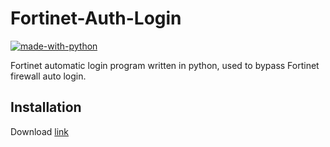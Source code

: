 # Fortinet-Auth-Login

[![made-with-python](https://img.shields.io/badge/Made%20with-Python-1f425f.svg)](https://www.python.org/)

Fortinet automatic login program written in python, used to bypass Fortinet firewall auto login.

## Installation
Download [link](https://github.com/ITyouG/Fortinet-Auth-Login/releases/download/v1.0.0/fortinet-auth-login_v1.0.0.zip)
